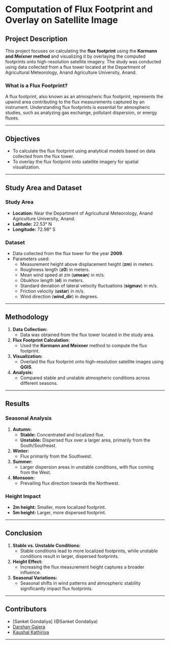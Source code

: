 # Computation of Flux Footprint and Overlay on Satellite Image

## Project Description
This project focuses on calculating the **flux footprint** using the **Kormann and Meixner method** and visualizing it by overlaying the computed footprints onto high-resolution satellite imagery. The study was conducted using data collected from a flux tower located at the Department of Agricultural Meteorology, Anand Agriculture University, Anand.

### What is a Flux Footprint?
A flux footprint, also known as an atmospheric flux footprint, represents the upwind area contributing to the flux measurements captured by an instrument. Understanding flux footprints is essential for atmospheric studies, such as analyzing gas exchange, pollutant dispersion, or energy fluxes.

---

## Objectives
- To calculate the flux footprint using analytical models based on data collected from the flux tower.
- To overlay the flux footprint onto satellite imagery for spatial visualization.

---

## Study Area and Dataset
### Study Area
- **Location:** Near the Department of Agricultural Meteorology, Anand Agriculture University, Anand.
- **Latitude:** 22.53° N
- **Longitude:** 72.98° S

### Dataset
- Data collected from the flux tower for the year **2009**.
- Parameters used:
  - Measurement height above displacement height (**zm**) in meters.
  - Roughness length (**z0**) in meters.
  - Mean wind speed at zm (**umean**) in m/s.
  - Obukhov length (**ol**) in meters.
  - Standard deviation of lateral velocity fluctuations (**sigmav**) in m/s.
  - Friction velocity (**ustar**) in m/s.
  - Wind direction (**wind_dir**) in degrees.

---

## Methodology
1. **Data Collection:**
   - Data was obtained from the flux tower located in the study area.
2. **Flux Footprint Calculation:**
   - Used the **Kormann and Meixner** method to compute the flux footprint.
3. **Visualization:**
   - Overlaid the flux footprint onto high-resolution satellite images using **QGIS**.
4. **Analysis:**
   - Compared stable and unstable atmospheric conditions across different seasons.

---

## Results
### Seasonal Analysis
1. **Autumn:**
   - **Stable:** Concentrated and localized flux.
   - **Unstable:** Dispersed flux over a larger area, primarily from the South/Southeast.
2. **Winter:**
   - Flux primarily from the Southwest.
3. **Summer:**
   - Larger dispersion areas in unstable conditions, with flux coming from the West.
4. **Monsoon:**
   - Prevailing flux direction towards the Northwest.

### Height Impact
- **2m height:** Smaller, more localized footprint.
- **5m height:** Larger, more dispersed footprint.

---

## Conclusion
1. **Stable vs. Unstable Conditions:**
   - Stable conditions lead to more localized footprints, while unstable conditions result in larger, dispersed footprints.
2. **Height Effect:**
   - Increasing the flux measurement height captures a broader influence.
3. **Seasonal Variations:**
   - Seasonal shifts in wind patterns and atmospheric stability significantly impact flux footprints.

---

## Contributors
- [Sanket Gondaliya] (@Sanket Gondaliya)
- [Darshan Gajera](https://github.com/Darshan5G)
- [Kaushal Kathiriya](https://github.com/Kaushal0609)

---

